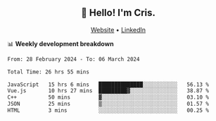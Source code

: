 
<h2 align="center">👋 Hello! I'm Cris.</h2>
<p align="center">
  <a href="https://www.criscunas.dev">Website</a> •
  <a href="https://www.linkedin.com/in/cristophercunas/">LinkedIn</a> 
</p>


📊 **Weekly development breakdown**
<!--START_SECTION:waka-->

```txt
From: 28 February 2024 - To: 06 March 2024

Total Time: 26 hrs 55 mins

JavaScript   15 hrs 6 mins   ██████████████░░░░░░░░░░░   56.13 %
Vue.js       10 hrs 27 mins  █████████▓░░░░░░░░░░░░░░░   38.87 %
C++          50 mins         ▓░░░░░░░░░░░░░░░░░░░░░░░░   03.10 %
JSON         25 mins         ▒░░░░░░░░░░░░░░░░░░░░░░░░   01.57 %
HTML         3 mins          ░░░░░░░░░░░░░░░░░░░░░░░░░   00.25 %
```

<!--END_SECTION:waka-->
